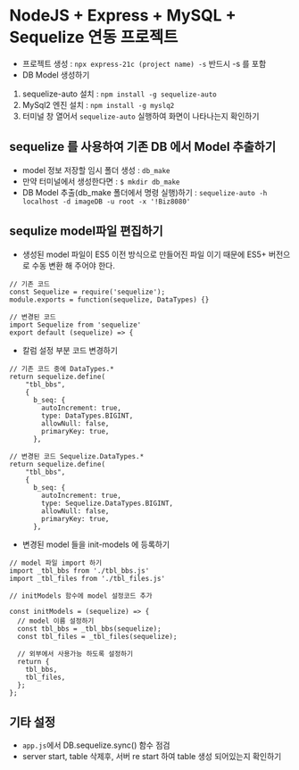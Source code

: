 # NodeJS + Express + MySQL + Sequelize 연동 프로젝트

- 프로젝트 생성 : `npx express-21c (project name) -s` 반드시 -s 를 포함
- DB Model 생성하기

1. sequelize-auto 설치 : `npm install -g sequelize-auto`
2. MySql2 엔진 설치 : `npm install -g myslq2`
3. 터미널 창 열어서 `sequelize-auto` 실행하여 화면이 나타나는지 확인하기

## sequelize 를 사용하여 기존 DB 에서 Model 추출하기

- model 정보 저장할 임시 폴더 생성 : `db_make`
- 만약 터미널에서 생성한다면 : `$ mkdir db_make`
- DB Model 추출(db_make 폴더에서 명령 실행)하기 : `sequelize-auto -h localhost -d imageDB -u root -x '!Biz8080'`

## sequlize model파일 편집하기

- 생성된 model 파일이 ES5 이전 방식으로 만들어진 파일 이기 때문에 ES5+ 버전으로
  수동 변환 해 주어야 한다.

```JS
// 기존 코드
const Sequelize = require('sequelize');
module.exports = function(sequelize, DataTypes) {}

// 변경된 코드
import Sequelize from 'sequelize'
export default (sequelize) => {
```

- 칼럼 설정 부분 코드 변경하기

```Js
// 기존 코드 중에 DataTypes.*
return sequelize.define(
    "tbl_bbs",
    {
      b_seq: {
        autoIncrement: true,
        type: DataTypes.BIGINT,
        allowNull: false,
        primaryKey: true,
      },

// 변경된 코드 Sequelize.DataTypes.*
return sequelize.define(
    "tbl_bbs",
    {
      b_seq: {
        autoIncrement: true,
        type: Sequelize.DataTypes.BIGINT,
        allowNull: false,
        primaryKey: true,
      },
```

- 변경된 model 들을 init-models 에 등록하기

```JS
// model 파일 import 하기
import _tbl_bbs from './tbl_bbs.js'
import _tbl_files from './tbl_files.js'

// initModels 함수에 model 설정코드 추가

const initModels = (sequelize) => {
  // model 이름 설정하기
  const tbl_bbs = _tbl_bbs(sequelize);
  const tbl_files = _tbl_files(sequelize);

  // 외부에서 사용가능 하도록 설정하기
  return {
    tbl_bbs,
    tbl_files,
  };
};
```

## 기타 설정

- `app.js`에서 DB.sequelize.sync() 함수 점검
- server start, table 삭제후, 서버 re start 하여 table 생성 되어있는지 확인하기
